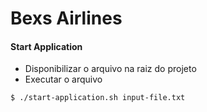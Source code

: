 # Bexs Airlines

#### Start Application

- Disponibilizar o arquivo na raiz do projeto
- Executar o arquivo

```sh
$ ./start-application.sh input-file.txt
```

